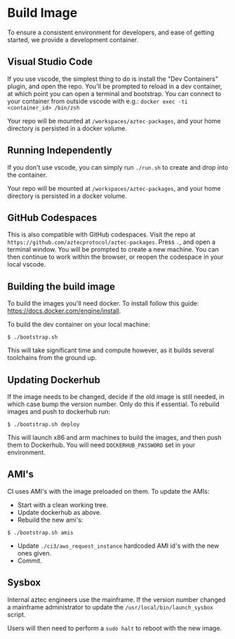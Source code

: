 # Build Image

To ensure a consistent environment for developers, and ease of getting started, we provide a development container.

## Visual Studio Code

If you use vscode, the simplest thing to do is install the "Dev Containers" plugin, and open the repo.
You'll be prompted to reload in a dev container, at which point you can open a terminal and bootstrap.
You can connect to your container from outside vscode with e.g.: `docker exec -ti <container_id> /bin/zsh`

Your repo will be mounted at `/workspaces/aztec-packages`, and your home directory is persisted in a docker volume.

## Running Independently

If you don't use vscode, you can simply run `./run.sh` to create and drop into the container.

Your repo will be mounted at `/workspaces/aztec-packages`, and your home directory is persisted in a docker volume.

## GitHub Codespaces

This is also compatible with GitHub codespaces. Visit the repo at `https://github.com/aztecprotocol/aztec-packages`.
Press `.`, and open a terminal window. You will be prompted to create a new machine.
You can then continue to work within the browser, or reopen the codespace in your local vscode.

## Building the build image

To build the images you'll need docker. To install follow this guide: https://docs.docker.com/engine/install.

To build the dev container on your local machine:

```
$ ./bootstrap.sh
```

This will take significant time and compute however, as it builds several toolchains from the ground up.

## Updating Dockerhub

If the image needs to be changed, decide if the old image is still needed, in which case bump the version number.
Only do this if essential. To rebuild images and push to dockerhub run:

```
$ ./bootstrap.sh deploy
```

This will launch x86 and arm machines to build the images, and then push them to Dockerhub.
You will need `DOCKERHUB_PASSWORD` set in your environment.

## AMI's

CI uses AMI's with the image preloaded on them. To update the AMIs:

- Start with a clean working tree.
- Update dockerhub as above.
- Rebuild the new ami's:

```
$ ./bootstrap.sh amis
```

- Update `./ci3/aws_request_instance` hardcoded AMI id's with the new ones given.
- Commit.

## Sysbox

Internal aztec engineers use the mainframe.
If the version number changed a mainframe administrator to update the `/usr/local/bin/launch_sysbox` script.

Users will then need to perform a `sudo halt` to reboot with the new image.
